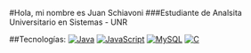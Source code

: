 #Hola, mi nombre es Juan Schiavoni
###Estudiante de Analsita Universitario en Sistemas - UNR

##Tecnologías:
[![Java](https://img.shields.io/badge/Java-007396?style=for-the-badge&logo=java&logoColor=white&labelColor=101010)]()
[![JavaScript](https://img.shields.io/badge/JavaScript-F7DF1E?style=for-the-badge&logo=javascript&logoColor=white&labelColor=101010)]()
[![MySQL](https://img.shields.io/badge/MySQL-4479A1?style=for-the-badge&logo=mysql&logoColor=white&labelColor=101010)]()
[![C](https://img.shields.io/badge/C-232F3E?style=for-the-badge&logo=C&logoColor=white&labelColor=101010)]()
